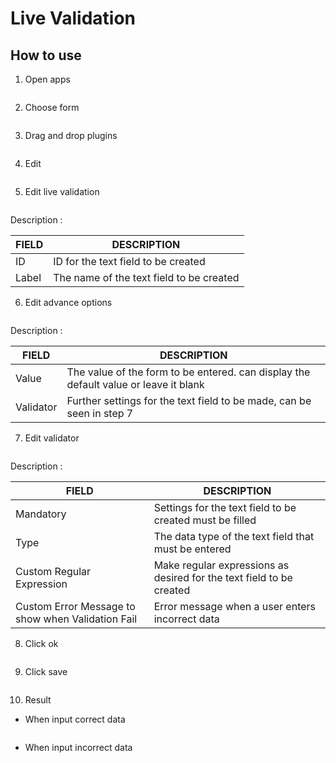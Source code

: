 # Live Validation



## How to use

1. Open apps

<img src="https://raw.githubusercontent.com/kinnara-digital-studio/kecak-workflow/master/docs/assets/formAttach_openAppsliveValidation_openApps.png" alt="" />


2. Choose form

<img src="https://raw.githubusercontent.com/kinnara-digital-studio/kecak-workflow/master/docs/assets/currencyTextField_chooseForm.png" alt="" />


3. Drag and drop plugins

<img src="https://raw.githubusercontent.com/kinnara-digital-studio/kecak-workflow/master/docs/assets/liveValidation_dragDrop.png" alt="" />

4. Edit 

<img src="https://raw.githubusercontent.com/kinnara-digital-studio/kecak-workflow/master/docs/assets/liveValidation_edit.png" alt="" />


5. Edit live validation

<img src="https://raw.githubusercontent.com/kinnara-digital-studio/kecak-workflow/master/docs/assets/liveValidation_editTextArea.png" alt="" />

Description :

|FIELD|DESCRIPTION|
|--|--|
|ID|ID for the text field to be created|
|Label|The name of the text field to be created|

6. Edit advance options

<img src="https://raw.githubusercontent.com/kinnara-digital-studio/kecak-workflow/master/docs/assets/liveValidation_editAdvanced.png" alt="" />

Description :

|FIELD|DESCRIPTION|
|--|--|
|Value|The value of the form to be entered. can display the default value or leave it blank|
|Validator|Further settings for the text field to be made, can be seen in step 7|

7. Edit validator

<img src="https://raw.githubusercontent.com/kinnara-digital-studio/kecak-workflow/master/docs/assets/liveValidation_editConfigureValidation.png" alt="" />

Description :

|FIELD|DESCRIPTION|
|--|--|
|Mandatory|Settings for the text field to be created must be filled|
|Type|The data type of the text field that must be entered|
|Custom Regular Expression|Make regular expressions as desired for the text field to be created|
|Custom Error Message to show when Validation Fail|Error message when a user enters incorrect data|

8. Click ok

<img src="https://raw.githubusercontent.com/kinnara-digital-studio/kecak-workflow/master/docs/assets/liveValidation_ok.png" alt="" />


9. Click save

<img src="https://raw.githubusercontent.com/kinnara-digital-studio/kecak-workflow/master/docs/assets/liveValidation_save.png" alt="" />


10. Result

- When input correct data

<img src="https://raw.githubusercontent.com/kinnara-digital-studio/kecak-workflow/master/docs/assets/liveValidation_result2.png" alt="" />


- When input incorrect data

<img src="https://raw.githubusercontent.com/kinnara-digital-studio/kecak-workflow/master/docs/assets/liveValidation_result.png" alt="" />
